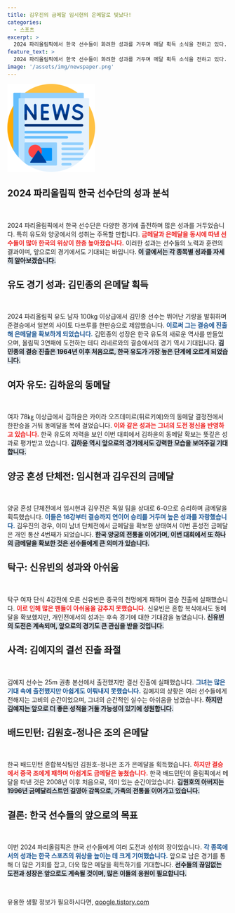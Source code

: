 ```yaml
---
title: 김우진의 금메달 임시현의 은메달로 빛났다!
categories:
  - 스포츠
excerpt: >
  2024 파리올림픽에서 한국 선수들이 화려한 성과를 거두며 메달 획득 소식을 전하고 있다. 유도 남자 100kg 이상급 김민종은 은메달을 확보하고, 양궁 혼성 단체전에서 김우진-임시현이 금메달을 차지했다. 반면 탁구 신유빈은 4강에서 탈락하며 아쉬움을 남겼다.
feature_text: >
  2024 파리올림픽에서 한국 선수들이 화려한 성과를 거두며 메달 획득 소식을 전하고 있다. 유도 남자 100kg 이상급 김민종은 은메달을 확보하고, 양궁 혼성 단체전에서 김우진-임시현이 금메달을 차지했다. 반면 탁구 신유빈은 4강에서 탈락하며 아쉬움을 남겼다.
image: '/assets/img/newspaper.png'
---
```


<p><img src="/assets/img/newspaper.png" alt="kimp 속보" /></p>

<h2 data-ke-size="size26">2024 파리올림픽 한국 선수단의 성과 분석</h2>

<p data-ke-size="size16">&nbsp;</p>

<p>2024 파리올림픽에서 한국 선수단은 다양한 경기에 출전하며 많은 성과를 거두었습니다. 특히 유도와 양궁에서의 성취는 주목할 만합니다. <b><span style="color: #ee2323;">금메달과 은메달을 동시에 따낸 선수들이 많아 한국의 위상이 한층 높아졌습니다.</span></b> 이러한 성과는 선수들의 노력과 훈련의 결과이며, 앞으로의 경기에서도 기대되는 바입니다. <b><span style="background-color: #21538527;">이 글에서는 각 종목별 성과를 자세히 알아보겠습니다.</span></b></p>

<h2 data-ke-size="size26">유도 경기 성과: 김민종의 은메달 획득</h2>

<p data-ke-size="size16">&nbsp;</p>

<p>2024 파리올림픽 유도 남자 100kg 이상급에서 김민종 선수는 뛰어난 기량을 발휘하며 준결승에서 일본의 사이토 다쓰루를 한판승으로 제압했습니다. <b><span style="color: #1a5490;">이로써 그는 결승에 진출해 은메달을 확보하게 되었습니다.</span></b> 김민종의 성장은 한국 유도의 새로운 역사를 만들었으며, 올림픽 3연패에 도전하는 테디 리네르와의 결승에서의 경기 역시 기대됩니다. <b><span style="background-color: #21538527;">김민종의 결승 진출은 1964년 이후 처음으로, 한국 유도가 가장 높은 단계에 오르게 되었습니다.</span></b></p>

<h2 data-ke-size="size26">여자 유도: 김하윤의 동메달</h2>

<p data-ke-size="size16">&nbsp;</p>

<p>여자 78㎏ 이상급에서 김하윤은 카이라 오즈데미르(튀르키예)와의 동메달 결정전에서 한판승을 거둬 동메달을 목에 걸었습니다. <b><span style="color: #ee2323;">이와 같은 성과는 그녀의 도전 정신을 반영하고 있습니다.</span></b> 한국 유도의 저력을 보인 이번 대회에서 김하윤의 동메달 확보는 뜻깊은 성과로 평가받고 있습니다. <b><span style="background-color: #21538527;">김하윤 역시 앞으로의 경기에서도 강력한 모습을 보여주길 기대합니다.</span></b> </p>

<h2 data-ke-size="size26">양궁 혼성 단체전: 임시현과 김우진의 금메달</h2>

<p data-ke-size="size16">&nbsp;</p>

<p>양궁 혼성 단체전에서 임시현과 김우진은 독일 팀을 상대로 6-0으로 승리하며 금메달을 획득했습니다. <b><span style="color: #1a5490;">이들은 16강부터 결승까지 연이어 승리를 거두며 높은 성과를 자랑했습니다.</span></b> 김우진의 경우, 이미 남녀 단체전에서 금메달을 확보한 상태여서 이번 혼성전 금메달은 개인 통산 4번째가 되었습니다. <b><span style="background-color: #21538527;">한국 양궁의 전통을 이어가며, 이번 대회에서 또 하나의 금메달을 확보한 것은 선수들에게 큰 의미가 있습니다.</span></b> </p>

<h2 data-ke-size="size26">탁구: 신유빈의 성과와 아쉬움</h2>

<p data-ke-size="size16">&nbsp;</p>

<p>탁구 여자 단식 4강전에 오른 신유빈은 중국의 천멍에게 패하며 결승 진출에 실패했습니다. <b><span style="color: #ee2323;">이로 인해 많은 팬들이 아쉬움을 감추지 못했습니다.</span></b> 신유빈은 혼합 복식에서도 동메달을 확보했지만, 개인전에서의 성과는 후속 경기에 대한 기대감을 높였습니다. <b><span style="background-color: #21538527;">신유빈의 도전은 계속되며, 앞으로의 경기도 큰 관심을 받을 것입니다.</span></b> </p>

<h2 data-ke-size="size26">사격: 김예지의 결선 진출 좌절</h2>

<p data-ke-size="size16">&nbsp;</p>

<p>김예지 선수는 25m 권총 본선에서 출전했지만 결선 진출에 실패했습니다. <b><span style="color: #1a5490;">그녀는 많은 기대 속에 출전했지만 아쉽게도 이뤄내지 못했습니다.</span></b> 김예지의 상황은 여러 선수들에게 전해지는 고비의 순간이었으며, 그녀의 순간적인 실수는 아쉬움을 남겼습니다. <b><span style="background-color: #21538527;">하지만 김예지는 앞으로 더 좋은 성적을 거둘 가능성이 있기에 성원합니다.</span></b></p>

<h2 data-ke-size="size26">배드민턴: 김원호-정나은 조의 은메달</h2>

<p data-ke-size="size16">&nbsp;</p>

<p>한국 배드민턴 혼합복식팀인 김원호-정나은 조가 은메달을 획득했습니다. <b><span style="color: #ee2323;">하지만 결승에서 중국 조에게 패하며 아쉽게도 금메달은 놓쳤습니다.</span></b> 한국 배드민턴이 올림픽에서 메달을 따낸 것은 2008년 이후 처음으로, 의미 있는 순간이었습니다. <b><span style="background-color: #21538527;">김원호의 아버지는 1996년 금메달리스트인 길영아 감독으로, 가족의 전통을 이어가고 있습니다.</span></b></p>

<h2 data-ke-size="size26">결론: 한국 선수들의 앞으로의 목표</h2>

<p data-ke-size="size16">&nbsp;</p>

<p>이번 2024 파리올림픽은 한국 선수들에게 여러 도전과 성취의 장이었습니다. <b><span style="color: #1a5490;">각 종목에서의 성과는 한국 스포츠의 위상을 높이는 데 크게 기여했습니다.</span></b> 앞으로 남은 경기를 통해 더 많은 기회를 잡고, 더욱 많은 메달을 획득하기를 기대합니다. <b><span style="background-color: #21538527;">선수들의 끊임없는 도전과 성장은 앞으로도 계속될 것이며, 많은 이들의 응원이 필요합니다.</span></b> </p>

<p data-ke-size="size16">&nbsp;</p>
유용한 생활 정보가 필요하시다면, <a href="https://qoogle.tistory.com" rel="dofollow">qoogle.tistory.com</a>


